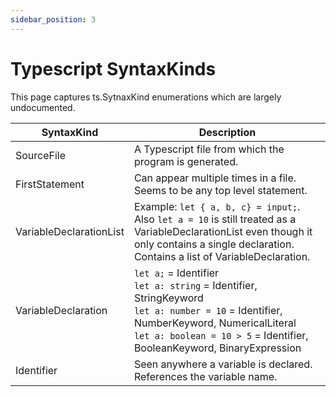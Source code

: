 ```yaml
---
sidebar_position: 3
---
```


# Typescript SyntaxKinds
This page captures ts.SytnaxKind enumerations which are largely undocumented.

| SyntaxKind             | Description |
| -----------------------| ----------- |
| SourceFile             | A Typescript file from which the program is generated.       |
| FirstStatement         | Can appear multiple times in a file. Seems to be any top level statement. |
| VariableDeclarationList| Example: `let { a, b, c} = input;`. <br/>Also `let a = 10` is still treated as a VariableDeclarationList even though it only contains a single declaration. Contains a list of VariableDeclaration. | 
| VariableDeclaration    | `let a;` = Identifier <br/> `let a: string` = Identifier, StringKeyword <br/> `let a: number = 10` = Identifier, NumberKeyword, NumericalLiteral <br/> `let a: boolean = 10 > 5` = Identifier, BooleanKeyword, BinaryExpression  |
| Identifier             | Seen anywhere a variable is declared. References the variable name. |

